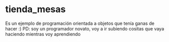 # tienda_mesas
Es un ejemplo de programación orientada a objetos que tenía ganas de hacer :)
PD: soy un programador novato, voy a ir subiendo cositas que vaya haciendo mientras voy aprendiendo
